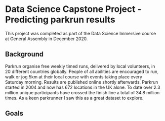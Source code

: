 # Data Science Capstone Project - Predicting parkrun results

This project was completed as part of the Data Science Immersive course at General Assembly in December 2020.

## Background

Parkrun organise free weekly timed runs, delivered by local volunteers, in 20 different countries globally.  People of all abilities are encouraged to run, walk or jog 5km at their local course with events taking place every Saturday morning.  Results are published online shortly afterwards.  Parkrun started in 2004 and now has 672 locations in the UK alone.  To date over 2.3 million unique participants have crossed the finish line a total of 34.8 million times.  As a keen parkrunner I saw this as a great dataset to explore.

## Goals


